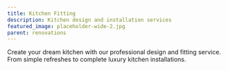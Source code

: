 ```yaml
---
title: Kitchen Fitting
description: Kitchen design and installation services
featured_image: placeholder-wide-2.jpg
parent: renovations
---
```


Create your dream kitchen with our professional design and fitting service. From simple refreshes to complete luxury kitchen installations.
